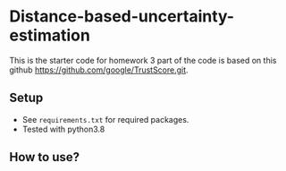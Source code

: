 # Distance-based-uncertainty-estimation
This is the starter code for homework 3 part of the code is 
based on this github https://github.com/google/TrustScore.git.


## Setup

- See `requirements.txt` for required packages.
- Tested with python3.8

## How to use?
